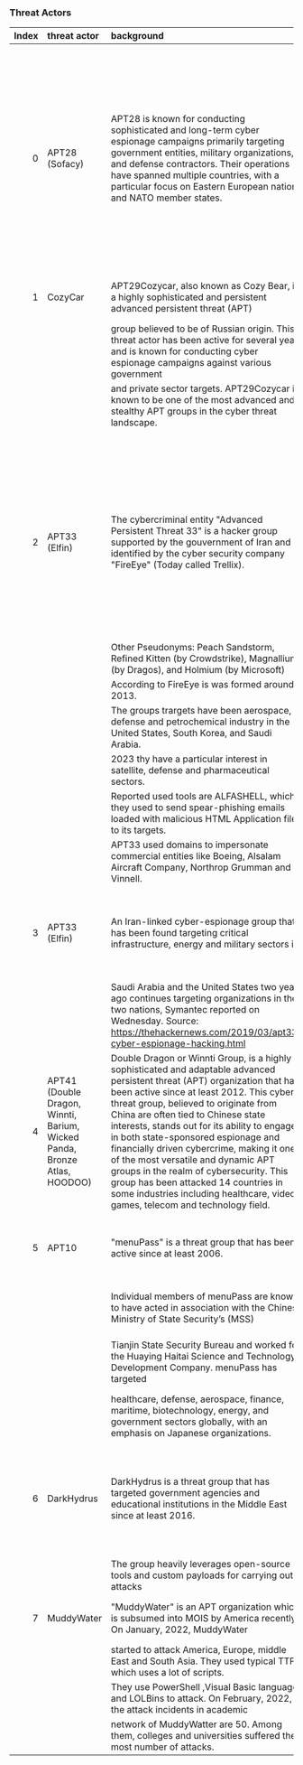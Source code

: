 ### Threat Actors
|   Index | threat actor                                                              | background                                                                                                                                                                                                                                                                                                                                                                                                                                                                                                                                                                                            | notable incidents                                                                                                                                                                                                                                                                                                                                                                                                                                                                                                                                                                                                                                                                                                                                                                                                                                                                                                                                                                                                                                              | attribution                                                                                                                                                                                                                                                                                                                                                                                                                                                                                                                        | sources of intelligence                                                                                                                                                                                                                                                                                                                                                                                                                                                                                                                                                                                                                             |
|--------:|:--------------------------------------------------------------------------|:------------------------------------------------------------------------------------------------------------------------------------------------------------------------------------------------------------------------------------------------------------------------------------------------------------------------------------------------------------------------------------------------------------------------------------------------------------------------------------------------------------------------------------------------------------------------------------------------------|:---------------------------------------------------------------------------------------------------------------------------------------------------------------------------------------------------------------------------------------------------------------------------------------------------------------------------------------------------------------------------------------------------------------------------------------------------------------------------------------------------------------------------------------------------------------------------------------------------------------------------------------------------------------------------------------------------------------------------------------------------------------------------------------------------------------------------------------------------------------------------------------------------------------------------------------------------------------------------------------------------------------------------------------------------------------|:-----------------------------------------------------------------------------------------------------------------------------------------------------------------------------------------------------------------------------------------------------------------------------------------------------------------------------------------------------------------------------------------------------------------------------------------------------------------------------------------------------------------------------------|:----------------------------------------------------------------------------------------------------------------------------------------------------------------------------------------------------------------------------------------------------------------------------------------------------------------------------------------------------------------------------------------------------------------------------------------------------------------------------------------------------------------------------------------------------------------------------------------------------------------------------------------------------|
|       0 | APT28 (Sofacy)                                                            | APT28 is known for conducting sophisticated and long-term cyber espionage campaigns primarily targeting government entities, military organizations, and defense contractors. Their operations have spanned multiple countries, with a particular focus on Eastern European nations and NATO member states.                                                                                                                                                                                                                                                                                           | [{'NATO and Eastern European Targets': 'APT28 has targeted various Eastern European countries, especially those that were part of the former Soviet bloc. They have also targeted NATO member states. Their attacks often involve spear-phishing emails and malicious documents designed to steal sensitive information.'}, {'U.S. Political Targets': 'APT28 gained significant attention for its alleged involvement in cyberattacks related to the 2016 U.S. Presidential election. U.S. intelligence agencies have accused APT28 of hacking into the Democratic National Committee (DNC) servers and releasing sensitive documents through platforms like WikiLeaks, with the goal of influencing the election. '}, {'Olympic Games': "APT28 has also been linked to cyberattacks targeting the Olympic Games. For instance, they were suspected of being involved in attacks on the 2018 Winter Olympics in Pyeongchang, South Korea. These attacks disrupted the Games' IT infrastructure and were seen as retaliatory measures against South Korea. "}] | Attribution in the world of cyber espionage is challenging, but several factors have led cybersecurity experts and intelligence agencies to attribute APT28 to Russia and the GRU: Technical similarities in malware and infrastructure used by APT28 and other Russian-backed APT groups. The group's consistent focus on Russian strategic interests. Analysis of the group's tactics, techniques, and procedures (TTPs) by various cybersecurity firms and government agencies. Information from insider sources and defectors. | [{'Cybersecurity companies': "Many cybersecurity firms closely track APT28's activities and share threat intelligence."}, {'Government agencies': "Intelligence agencies such as the U.S. Cybersecurity and Infrastructure Security Agency (CISA) and the UK's National Cyber Security Centre (NCSC) have analyzed APT28's actions."}, {'Open-source reporting': "News outlets and research organizations often report on APT28's activities based on public information and expert analysis."}, {'Insider sources': 'In some cases, defectors or individuals with knowledge of Russian intelligence operations have provided valuable insights.'}] |
|       1 | CozyCar                                                                   | APT29Cozycar, also known as Cozy Bear, is a highly sophisticated and persistent advanced persistent threat (APT)                                                                                                                                                                                                                                                                                                                                                                                                                                                                                      | ['DNC Hack', 'SolarWinds Supply Chain Attack', 'Targeting Government Institutions']                                                                                                                                                                                                                                                                                                                                                                                                                                                                                                                                                                                                                                                                                                                                                                                                                                                                                                                                                                            | PT29Cozycar is widely believed to be associated with the Russian government, specifically the Russian intelligence agency known as                                                                                                                                                                                                                                                                                                                                                                                                 | ['Cybersecurity Firms and Researchers', 'Government Agencies', 'Incident Reports', 'Threat Intelligence Sharing Platforms', 'Open Source Intelligence (OSINT)']                                                                                                                                                                                                                                                                                                                                                                                                                                                                                     |
|         |                                                                           | group believed to be of Russian origin. This threat actor has been active for several years and is known for conducting cyber espionage campaigns against various government                                                                                                                                                                                                                                                                                                                                                                                                                          |                                                                                                                                                                                                                                                                                                                                                                                                                                                                                                                                                                                                                                                                                                                                                                                                                                                                                                                                                                                                                                                                | the Russian Federal Security Service (FSB). While the Russian government has denied any involvement,                                                                                                                                                                                                                                                                                                                                                                                                                               |                                                                                                                                                                                                                                                                                                                                                                                                                                                                                                                                                                                                                                                     |
|         |                                                                           | and private sector targets. APT29Cozycar is known to be one of the most advanced and stealthy APT groups in the cyber threat landscape.                                                                                                                                                                                                                                                                                                                                                                                                                                                               |                                                                                                                                                                                                                                                                                                                                                                                                                                                                                                                                                                                                                                                                                                                                                                                                                                                                                                                                                                                                                                                                | cybersecurity experts and intelligence agencies from various countries have gathered substantial evidence linking APT29Cozycar                                                                                                                                                                                                                                                                                                                                                                                                     |                                                                                                                                                                                                                                                                                                                                                                                                                                                                                                                                                                                                                                                     |
|         |                                                                           |                                                                                                                                                                                                                                                                                                                                                                                                                                                                                                                                                                                                       |                                                                                                                                                                                                                                                                                                                                                                                                                                                                                                                                                                                                                                                                                                                                                                                                                                                                                                                                                                                                                                                                | to state-sponsored espionage activities.                                                                                                                                                                                                                                                                                                                                                                                                                                                                                           |                                                                                                                                                                                                                                                                                                                                                                                                                                                                                                                                                                                                                                                     |
|       2 | APT33 (Elfin)                                                             | The cybercriminal entity "Advanced Persistent Threat 33" is a hacker group supported by the gouvernment of Iran and identified by the cyber security company "FireEye" (Today called Trellix).                                                                                                                                                                                                                                                                                                                                                                                                        | ['2023 Password spraying attack using AzureHound (https://www.microsoft.com/en-us/security/blog/2023/09/14/peach-sandstorm-password-spray-campaigns-enable-intelligence-collection-at-high-value-targets/)', '2019 attempted to exploit a known vulnerability (CVE-2018-20250) in WinRAR (https://www.csoonline.com/article/567091/apt-group-elfin-switches-from-data-destruction-to-data-stealing-via-winrar-vulnerability.html)', '2018 Suspected to be linked to the Shamoon malware attacks (https://www.cfr.org/cyber-operations/apt-33)', '2017 Spear phishing with malious attachment, attempted to compromise organizations within the petrochemical sector (https://www.boozallen.com/insights/cyber/tech/apt33-hunt-report.html)']                                                                                                                                                                                                                                                                                                                   | The identity of APT33 is unknown, one member is known by the pseudonym "xman_1365_x" in iranian hacker forums.                                                                                                                                                                                                                                                                                                                                                                                                                     | ['Iranian Hacking Forums (Shabgard, Ashiyane) (https://www.mandiant.com/resources/blog/apt33-insights-into-iranian-cyber-espionage)', 'Iranian hacking websites (getting publicly available backdoors and tools including NANOCORE, NETWIRE, and ALFA Shell)', 'Obtained Credentials using third-party breaches', 'Custom-built malware (https://cyware.com/blog/apt33-the-lesser-known-adversary-with-ties-to-advanced-espionage-threats-27a0/)']                                                                                                                                                                                                  |
|         |                                                                           | Other Pseudonyms: Peach Sandstorm, Refined Kitten (by Crowdstrike), Magnallium (by Dragos), and Holmium (by Microsoft)                                                                                                                                                                                                                                                                                                                                                                                                                                                                                |                                                                                                                                                                                                                                                                                                                                                                                                                                                                                                                                                                                                                                                                                                                                                                                                                                                                                                                                                                                                                                                                |                                                                                                                                                                                                                                                                                                                                                                                                                                                                                                                                    |                                                                                                                                                                                                                                                                                                                                                                                                                                                                                                                                                                                                                                                     |
|         |                                                                           | According to FireEye is was formed around 2013.                                                                                                                                                                                                                                                                                                                                                                                                                                                                                                                                                       |                                                                                                                                                                                                                                                                                                                                                                                                                                                                                                                                                                                                                                                                                                                                                                                                                                                                                                                                                                                                                                                                |                                                                                                                                                                                                                                                                                                                                                                                                                                                                                                                                    |                                                                                                                                                                                                                                                                                                                                                                                                                                                                                                                                                                                                                                                     |
|         |                                                                           | The groups trargets have been aerospace, defense and petrochemical industry in the United States, South Korea, and Saudi Arabia.                                                                                                                                                                                                                                                                                                                                                                                                                                                                      |                                                                                                                                                                                                                                                                                                                                                                                                                                                                                                                                                                                                                                                                                                                                                                                                                                                                                                                                                                                                                                                                |                                                                                                                                                                                                                                                                                                                                                                                                                                                                                                                                    |                                                                                                                                                                                                                                                                                                                                                                                                                                                                                                                                                                                                                                                     |
|         |                                                                           | 2023 thy have a particular interest in satellite, defense and pharmaceutical sectors.                                                                                                                                                                                                                                                                                                                                                                                                                                                                                                                 |                                                                                                                                                                                                                                                                                                                                                                                                                                                                                                                                                                                                                                                                                                                                                                                                                                                                                                                                                                                                                                                                |                                                                                                                                                                                                                                                                                                                                                                                                                                                                                                                                    |                                                                                                                                                                                                                                                                                                                                                                                                                                                                                                                                                                                                                                                     |
|         |                                                                           | Reported used tools are ALFASHELL, which they used to send spear-phishing emails loaded with malicious HTML Application files to its targets.                                                                                                                                                                                                                                                                                                                                                                                                                                                         |                                                                                                                                                                                                                                                                                                                                                                                                                                                                                                                                                                                                                                                                                                                                                                                                                                                                                                                                                                                                                                                                |                                                                                                                                                                                                                                                                                                                                                                                                                                                                                                                                    |                                                                                                                                                                                                                                                                                                                                                                                                                                                                                                                                                                                                                                                     |
|         |                                                                           | APT33 used domains to impersonate commercial entities like Boeing, Alsalam Aircraft Company, Northrop Grumman and Vinnell.                                                                                                                                                                                                                                                                                                                                                                                                                                                                            |                                                                                                                                                                                                                                                                                                                                                                                                                                                                                                                                                                                                                                                                                                                                                                                                                                                                                                                                                                                                                                                                |                                                                                                                                                                                                                                                                                                                                                                                                                                                                                                                                    |                                                                                                                                                                                                                                                                                                                                                                                                                                                                                                                                                                                                                                                     |
|       3 | APT33 (Elfin)                                                             | An Iran-linked cyber-espionage group that has been found targeting critical infrastructure, energy and military sectors in                                                                                                                                                                                                                                                                                                                                                                                                                                                                            | [{'aviation businesses': 'May 2017 - now; attacks on Saudi Arabian and South Korean business conglomerate using a malicious file mainly targeting aviation and oil & gas businesses to possibly gain insights on military capabilities'}, {'attacks': 'Spear Phishing + Domain Masquerading'}, {'Source': 'https://www.mandiant.com/resources/blog/apt33-insights-into-iranian-cyber-espionage'}]                                                                                                                                                                                                                                                                                                                                                                                                                                                                                                                                                                                                                                                              | - member: xman_1365_x -> has been identified as part of the group by researchers; xman_1365_x also was community manager in the Barnamenevis Iranian programming and software engineering forum                                                                                                                                                                                                                                                                                                                                    | ['News Outlets', 'Cybersecurity Blogs and Forums', 'Cybersecurity Reports']                                                                                                                                                                                                                                                                                                                                                                                                                                                                                                                                                                         |
|         |                                                                           | Saudi Arabia and the United States two years ago continues targeting organizations in the two nations, Symantec reported on Wednesday. Source: https://thehackernews.com/2019/03/apt33-cyber-espionage-hacking.html                                                                                                                                                                                                                                                                                                                                                                                   |                                                                                                                                                                                                                                                                                                                                                                                                                                                                                                                                                                                                                                                                                                                                                                                                                                                                                                                                                                                                                                                                | - Source: https://www.cyberdefensemagazine.com/iranian-cyber-spies-apt33-target-aerospace-and-energy-organizations-2/)                                                                                                                                                                                                                                                                                                                                                                                                             |                                                                                                                                                                                                                                                                                                                                                                                                                                                                                                                                                                                                                                                     |
|       4 | APT41 (Double Dragon, Winnti, Barium, Wicked Panda, Bronze Atlas, HOODOO) | Double Dragon or Winnti Group, is a highly sophisticated and adaptable advanced persistent threat (APT) organization that has been active since at least 2012. This cyber threat group, believed to originate from China are often tied to Chinese state interests, stands out for its ability to engage in both state-sponsored espionage and financially driven cybercrime, making it one of the most versatile and dynamic APT groups in the realm of cybersecurity. This group has been attacked 14 countries in some industries including healthcare, video games, telecom and technology field. | ['Supply chain breach affecting a popular video game', 'High-profile cyber espionage campaigns', 'Law Firms and Legal Services', 'Taiwan Media Organization by spreading phising emails']                                                                                                                                                                                                                                                                                                                                                                                                                                                                                                                                                                                                                                                                                                                                                                                                                                                                      | The FBI is actively pursuing certain APT groups, including individuals like ZHANG Haoran, TAN Dailin, QIAN Chuan, FU Qiang, and JIANG Lizhi. Additionally, ongoing investigations are being conducted into other members of these groups. They are known to suspect US state Government based on organization investigation on May 2021 to February 2022.                                                                                                                                                                          | ['Technology Companies', 'Healthcare Organizations', 'Telecommunications Providers', 'Government Entities', 'Financial Institutions', 'Energy Sector', 'Online Gaming Companies', 'Suppliers and Supply Chains', 'Non-Profit Organizations']                                                                                                                                                                                                                                                                                                                                                                                                        |
|       5 | APT10                                                                     | "menuPass" is a threat group that has been active since at least 2006.                                                                                                                                                                                                                                                                                                                                                                                                                                                                                                                                | ['In 2016 and 2017, the group is known to have targeted managed IT service providers (MSPs)', 'The actor gained initial access by exploiting unpatched Microsoft Exchange Server vulnerabilities, and the attacker then distributed a variety of tools, including a custom loader and the Sodamaster backdoor.']                                                                                                                                                                                                                                                                                                                                                                                                                                                                                                                                                                                                                                                                                                                                               | It's from china, according to malpedia, it can also be recognized as following :                                                                                                                                                                                                                                                                                                                                                                                                                                                   | ['Cybersecurity Forum (Mitre)', 'Cybersecurity Reports']                                                                                                                                                                                                                                                                                                                                                                                                                                                                                                                                                                                            |
|         |                                                                           | Individual members of menuPass are known to have acted in association with the Chinese Ministry of State Security’s (MSS)                                                                                                                                                                                                                                                                                                                                                                                                                                                                             |                                                                                                                                                                                                                                                                                                                                                                                                                                                                                                                                                                                                                                                                                                                                                                                                                                                                                                                                                                                                                                                                | STONE PANDAD, Menupass Team, happyyongzi, POTASSIUM, Red Apollo, CVNX, HOGFISH, Cloud Hopper, BRONZE RIVERSIDE, ATK41, G0045, Granite Taurus                                                                                                                                                                                                                                                                                                                                                                                       |                                                                                                                                                                                                                                                                                                                                                                                                                                                                                                                                                                                                                                                     |
|         |                                                                           | Tianjin State Security Bureau and worked for the Huaying Haitai Science and Technology Development Company. menuPass has targeted                                                                                                                                                                                                                                                                                                                                                                                                                                                                     |                                                                                                                                                                                                                                                                                                                                                                                                                                                                                                                                                                                                                                                                                                                                                                                                                                                                                                                                                                                                                                                                | They acted in association with the Chinese Ministry of State Security's (MSS) Tianjin State Security Bureau and worked for the Huaying Haitai Science and Technology Development Company.                                                                                                                                                                                                                                                                                                                                          |                                                                                                                                                                                                                                                                                                                                                                                                                                                                                                                                                                                                                                                     |
|         |                                                                           | healthcare, defense, aerospace, finance, maritime, biotechnology, energy, and government sectors globally, with an emphasis on Japanese organizations.                                                                                                                                                                                                                                                                                                                                                                                                                                                |                                                                                                                                                                                                                                                                                                                                                                                                                                                                                                                                                                                                                                                                                                                                                                                                                                                                                                                                                                                                                                                                |                                                                                                                                                                                                                                                                                                                                                                                                                                                                                                                                    |                                                                                                                                                                                                                                                                                                                                                                                                                                                                                                                                                                                                                                                     |
|       6 | DarkHydrus                                                                | DarkHydrus is a threat group that has targeted government agencies and educational institutions in the Middle East since at least 2016.                                                                                                                                                                                                                                                                                                                                                                                                                                                               | ['RogueRobin', 'Cobalt Strike', 'Mimikatz']                                                                                                                                                                                                                                                                                                                                                                                                                                                                                                                                                                                                                                                                                                                                                                                                                                                                                                                                                                                                                    | On 2019, DarkHydrus was absuing the Google Drive as an alternative communications channel.                                                                                                                                                                                                                                                                                                                                                                                                                                         | ['malware that required users to hit the enable button in Microsoft Excel to allow an .iqy file to be downloaded', 'an open-source tool, Phishery, to inject malicious remote template URLs into Microsoft Word documents and then sent them to victims to enable Forced Authentication', {'Phishing \\': 'Spearphishing Attachment'}, {'Hide Artifacts \\': 'Hidden Window'}, 'Template Injection to launch an authentication window for users to enter their credentials']                                                                                                                                                                        |
|         |                                                                           | The group heavily leverages open-source tools and custom payloads for carrying out attacks                                                                                                                                                                                                                                                                                                                                                                                                                                                                                                            |                                                                                                                                                                                                                                                                                                                                                                                                                                                                                                                                                                                                                                                                                                                                                                                                                                                                                                                                                                                                                                                                | The latest DarkHydrus scheme was first spotted after 360TIC secured samples of malicious Microsoft Excel documents on 9 January 2019                                                                                                                                                                                                                                                                                                                                                                                               |                                                                                                                                                                                                                                                                                                                                                                                                                                                                                                                                                                                                                                                     |
|       7 | MuddyWater                                                                | "MuddyWater" is an APT organization which is subsumed into  MOIS by America recently. On January, 2022, MuddyWater                                                                                                                                                                                                                                                                                                                                                                                                                                                                                    | ['Defense', 'Education', 'Energy', 'Financial Services', 'Government and administration agencies', 'Healthcare', 'High-tech', 'International Organization', 'Media']                                                                                                                                                                                                                                                                                                                                                                                                                                                                                                                                                                                                                                                                                                                                                                                                                                                                                           | MuddyWater is a cyber espionage group assessed to be a subordinate element within Iran's Ministry of Intelligence and Security (MOIS).                                                                                                                                                                                                                                                                                                                                                                                             | ['The MITRE Corporation', 'Malpedia', 'Cybersecurity & Infrastructure security agency', 'Open-Source Intelligence(OSINT)']                                                                                                                                                                                                                                                                                                                                                                                                                                                                                                                          |
|         |                                                                           | started to attack America, Europe, middle East and South Asia. They used typical TTP which uses a lot of scripts.                                                                                                                                                                                                                                                                                                                                                                                                                                                                                     |                                                                                                                                                                                                                                                                                                                                                                                                                                                                                                                                                                                                                                                                                                                                                                                                                                                                                                                                                                                                                                                                |                                                                                                                                                                                                                                                                                                                                                                                                                                                                                                                                    |                                                                                                                                                                                                                                                                                                                                                                                                                                                                                                                                                                                                                                                     |
|         |                                                                           | They use PowerShell ,Visual Basic language and LOLBins to attack. On February, 2022, the attack incidents in academic                                                                                                                                                                                                                                                                                                                                                                                                                                                                                 |                                                                                                                                                                                                                                                                                                                                                                                                                                                                                                                                                                                                                                                                                                                                                                                                                                                                                                                                                                                                                                                                |                                                                                                                                                                                                                                                                                                                                                                                                                                                                                                                                    |                                                                                                                                                                                                                                                                                                                                                                                                                                                                                                                                                                                                                                                     |
|         |                                                                           | network of MuddyWatter are 50. Among them, colleges and universities suffered the most number of attacks.                                                                                                                                                                                                                                                                                                                                                                                                                                                                                             |                                                                                                                                                                                                                                                                                                                                                                                                                                                                                                                                                                                                                                                                                                                                                                                                                                                                                                                                                                                                                                                                |                                                                                                                                                                                                                                                                                                                                                                                                                                                                                                                                    |                                                                                                                                                                                                                                                                                                                                                                                                                                                                                                                                                                                                                                                     |